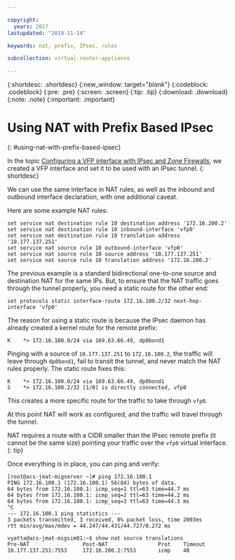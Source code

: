 ```yaml
---

copyright:
  years: 2017
lastupdated: "2019-11-14"

keywords: nat, prefix, IPsec, rules

subcollection: virtual-router-appliance

---
```


{:shortdesc: .shortdesc}
{:new_window: target="_blank_"}
{:codeblock: .codeblock}
{:pre: .pre}
{:screen: .screen}
{:tip: .tip}
{:download: .download}
{:note: .note}
{:important: .important}

# Using NAT with Prefix Based IPsec
{: #using-nat-with-prefix-based-ipsec}

In the topic [Configuring a VFP interface with IPsec and Zone Firewalls](/docs/virtual-router-appliance?topic=virtual-router-appliance-configuring-a-vfp-interface-with-ipsec-and-zone-firewalls), we created a VFP interface and set it to be used with an IPsec tunnel.
{: shortdesc}

We can use the same interface in NAT rules, as well as the inbound and outbound interface declaration, with one additional caveat.

Here are some example NAT rules:

```
set service nat destination rule 10 destination address '172.16.200.2'
set service nat destination rule 10 inbound-interface 'vfp0'
set service nat destination rule 10 translation address '10.177.137.251'
set service nat source rule 10 outbound-interface 'vfp0'
set service nat source rule 10 source address '10.177.137.251'
set service nat source rule 10 translation address '172.16.200.2'
```

The previous example is a standard bidirectional one-to-one source and destination NAT for the same IPs. But, to ensure that the NAT traffic goes through the tunnel properly, you need a static route for the other end:

```
set protocols static interface-route 172.16.100.2/32 next-hop-interface 'vfp0'
```

The reason for using a static route is because the IPsec daemon has already created a kernel route for the remote prefix:

```
K    *> 172.16.100.0/24 via 169.63.66.49, dp0bond1
```

Pinging with a source of `10.177.137.251` to `172.16.100.2`, the traffic will leave through `dp0bond1`, fail to transit the tunnel, and never match the NAT rules properly. The static route fixes this:

```
K    *> 172.16.100.0/24 via 169.63.66.49, dp0bond1
S    *> 172.16.100.2/32 [1/0] is directly connected, vfp0
```

This creates a more specific route for the traffic to take through `vfp0`.

At this point NAT will work as configured, and the traffic will travel through the tunnel.

NAT requires a route with a CIDR smaller than the IPsec remote prefix (it cannot be the same size) pointing your traffic over the `vfp0` virtual interface.
{: tip}

Once everything is in place, you can ping and verify:

```
[root@acs-jmat-migserver ~]# ping 172.16.100.1
PING 172.16.100.1 (172.16.100.1) 56(84) bytes of data.
64 bytes from 172.16.100.1: icmp_seq=1 ttl=63 time=44.7 ms
64 bytes from 172.16.100.1: icmp_seq=2 ttl=63 time=44.2 ms
64 bytes from 172.16.100.1: icmp_seq=3 ttl=63 time=44.3 ms
^C
--- 172.16.100.1 ping statistics ---
3 packets transmitted, 3 received, 0% packet loss, time 2003ms
rtt min/avg/max/mdev = 44.247/44.431/44.727/0.272 ms

vyatta@acs-jmat-migsim01:~$ show nat source translations
Pre-NAT                 Post-NAT                Prot    Timeout
10.177.137.251:7553     172.16.200.2:7553       icmp    48
```
